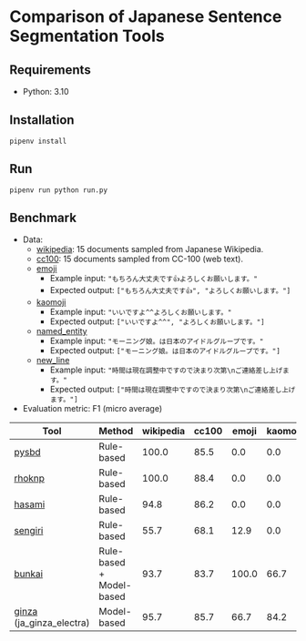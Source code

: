 # Comparison of Japanese Sentence Segmentation Tools

## Requirements

- Python: 3.10

## Installation

```shell
pipenv install
```

## Run

```shell
pipenv run python run.py
```

## Benchmark

- Data:
  - [wikipedia](./data/wikipedia.jsonl): 15 documents sampled from Japanese Wikipedia.
  - [cc100](./data/cc100.jsonl): 15 documents sampled from CC-100 (web text).
  - [emoji](./data/emoji.jsonl)
    - Example input: `"もちろん大丈夫です👍よろしくお願いします。"`
    - Expected output: `["もちろん大丈夫です👍", "よろしくお願いします。"]`
  - [kaomoji](./data/kaomoji.jsonl)
    - Example input: `"いいですよ^^よろしくお願いします。"`
    - Expected output: `["いいですよ^^", "よろしくお願いします。"]`
  - [named_entity](./data/named_entity.jsonl)
    - Example input: `"モーニング娘。は日本のアイドルグループです。"`
    - Expected output: `["モーニング娘。は日本のアイドルグループです。"]`
  - [new_line](./data/new_line.jsonl)
    - Example input: `"時間は現在調整中ですので決まり次第\nご連絡差し上げます。"`
    - Expected output: `["時間は現在調整中ですので決まり次第\nご連絡差し上げます。"]`
- Evaluation metric: F1 (micro average)

| Tool                                                             | Method                   | wikipedia | cc100   | emoji | kaomoji | named_entity | new_line |
|------------------------------------------------------------------|--------------------------|-----------|---------|-------|---------|--------------|----------|
| [pysbd](https://github.com/nipunsadvilkar/pySBD)                 | Rule-based               | 100.0     | 85.5    | 0.0   | 0.0     | 0.0          | 44.4     |
| [rhoknp](https://github.com/ku-nlp/rhoknp)                       | Rule-based               | 100.0     | 88.4    | 0.0   | 0.0     | 0.0          | 44.4     |
| [hasami](https://github.com/mkartawijaya/hasami)                 | Rule-based               | 94.8      | 86.2    | 0.0   | 0.0     | 72.7         | 44.4     |
| [sengiri](https://github.com/ikegami-yukino/sengiri)             | Rule-based               | 55.7      | 68.1    | 12.9  | 0.0     | 56.0         | 44.4     |
| [bunkai](https://github.com/megagonlabs/bunkai)                  | Rule-based + Model-based | 93.7      | 83.7    | 100.0 | 66.7    | 0.0          | 100.0    |
| [ginza](https://github.com/megagonlabs/ginza) (ja_ginza_electra) | Model-based              | 95.7      | 85.7    | 66.7  | 84.2    | 75.0         | 70.0     |
